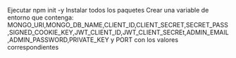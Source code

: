 Ejecutar npm init -y
Instalar todos los paquetes
Crear una variable de entorno que contenga: MONGO_URI,MONGO_DB_NAME,CLIENT_ID,CLIENT_SECRET,SECRET_PASS,SIGNED_COOKIE_KEY,JWT_CLIENT_ID,JWT_CLIENT_SECREt,ADMIN_EMAIL,ADMIN_PASSWORD,PRIVATE_KEY y PORT con los valores correspondientes
